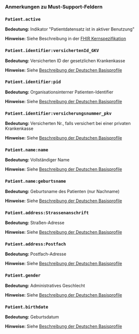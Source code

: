 ### Anmerkungen zu Must-Support-Feldern

### `Patient.active`

**Bedeutung:** Indikator "Patientdatensatz ist in aktiver Benutzung"

**Hinweise:** Siehe Beschreibung in der [FHIR Kernspezifikation](http://hl7.org/fhir/patient-definitions.html#Patient.active)

### `Patient.identifier:versichertenId_GKV`

**Bedeutung:** Versicherten ID der gesetzlichen Krankenkasse

**Hinweise:** Siehe [Beschreibung der Deutschen Basisprofile](https://simplifier.net/guide/basisprofil-de-r4/Datentypen-Identifier#GesetzlicheKrankenversichertennummer10-stelligeKVID-Identifier)

### `Patient.identifier:pid`

**Bedeutung:** Organisationsinterner Patienten-Identifier

**Hinweise:** Siehe [Beschreibung der Deutschen Basisprofile](https://simplifier.net/guide/basisprofil-de-r4/Datentypen-Identifier#OrganisationsinternerPatienten-Identifier)

### `Patient.identifier:versicherungsnummer_pkv`

**Bedeutung:** Versicherten Nr., falls versichert bei einer privaten Krankenkasse

**Hinweise:** Siehe [Beschreibung der Deutschen Basisprofile](https://simplifier.net/guide/basisprofil-de-r4/Datentypen-Identifier#PrivateKrankenversichertennummer-Identifier)

### `Patient.name:name`

**Bedeutung:** Vollständiger Name

**Hinweise:** Siehe [Beschreibung der Deutschen Basisprofile](https://simplifier.net/guide/basisprofil-de-r4/Ressourcen-Patient-Name)

### `Patient.name:geburtsname` 

**Bedeutung:** Geburtsname des Patienten (nur Nachname)

**Hinweise:** Siehe [Beschreibung der Deutschen Basisprofile](https://simplifier.net/guide/basisprofil-de-r4/Ressourcen-Patient-Name)

### `Patient.address:Strassenanschrift`

**Bedeutung:** Straßen-Adresse

**Hinweise:** Siehe [Beschreibung der Deutschen Basisprofile](https://simplifier.net/guide/basisprofil-de-r4/Ressourcen-Patient#Ressourcen-Patient-Addresse)

### `Patient.address:Postfach`

**Bedeutung:** Postfach-Adresse

**Hinweise:** Siehe [Beschreibung der Deutschen Basisprofile](https://simplifier.net/guide/basisprofil-de-r4/Ressourcen-Patient#Ressourcen-Patient-Addresse)

### `Patient.gender`

**Bedeutung:** Administratives Geschlecht

**Hinweise:** Siehe [Beschreibung der Deutschen Basisprofile](https://simplifier.net/guide/basisprofil-de-r4/Ressourcen-Patient#Ressourcen-Patient-Geschlecht)

### `Patient.birthdate`

**Bedeutung:** Geburtsdatum

**Hinweise:** Siehe [Beschreibung der Deutschen Basisprofile](https://simplifier.net/guide/basisprofil-de-r4/Ressourcen-Patient#Ressourcen-Patient-Geburtsdatum)
